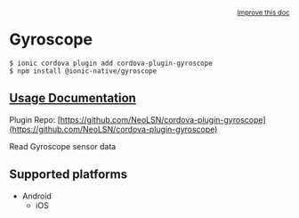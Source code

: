 <a style="float:right;font-size:12px;" href="http://github.com/ionic-team/ionic-native/edit/master/src/@ionic-native/plugins/gyroscope/index.ts#L39">
  Improve this doc
</a>

# Gyroscope

```
$ ionic cordova plugin add cordova-plugin-gyroscope
$ npm install @ionic-native/gyroscope
```

## [Usage Documentation](https://ionicframework.com/docs/native/gyroscope/)

Plugin Repo: [https://github.com/NeoLSN/cordova-plugin-gyroscope](https://github.com/NeoLSN/cordova-plugin-gyroscope)

Read Gyroscope sensor data

## Supported platforms

- Android
  - iOS
  


